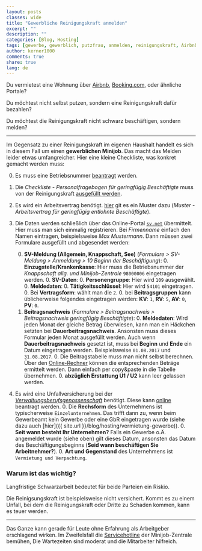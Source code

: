 ```yaml
---
layout: posts
classes: wide
title: "Gewerbliche Reinigungskraft anmelden"
excerpt: ""
description: ""
categories: [Blog, Hosting]
tags: [gewerbe, gewerblich, putzfrau, anmelden, reinigungskraft, Airbnb, Booking.com, minijob, sv.net]
author: kerner1000
comments: true
share: true
lang: de
---
```



Du vermietest eine Wohnung über [Airbnb](https://www.airbnb.com/), [Booking.com](https://www.booking.com), oder ähnliche Portale?

Du möchtest nicht selbst putzen, sondern eine Reinigungskraft dafür bezahlen?

Du möchtest die Reinigungskraft nicht schwarz beschäftigen, sondern melden?

---

Im Gegensatz zu einer Reinigungskraft im eigenen Haushalt handelt es sich in diesem Fall um einen **gewerblichen Minijob**. Das macht das Melden leider etwas umfangreicher. Hier eine kleine Checkliste, was konkret gemacht werden muss:

0. Es muss eine Betriebsnummer [beantragt](https://bno.arbeitsagentur.de/bns/#/) werden.

0. Die *Checkliste - Personalfragebogen für geringfügig Beschäftigte* muss von der  Reinigungskraft [ausgefüllt werden](https://www.minijob-zentrale.de/SharedDocs/Downloads/DE/Formulare/gewerblich/01_Checkliste_BDA_Personalfragebogen.html).

0. Es wird ein Arbeitsvertrag benötigt. [hier]((https://www.minijob-zentrale.de/SharedDocs/Downloads/DE/Formulare/gewerblich/11_Arbeitsvertrag.html?nn=586700%3f)) git es ein Muster dazu (*Muster - Arbeitsvertrag für geringfügig entlohnte Beschäftigte*).

0. Die Daten werden schließlich über das Online-Portal [`sv.net`](https://standard.gkvnet-ag.de/svnet/) übermittelt.
Hier muss man sich einmalig registrieren. Bei *Firmenname* einfach den Namen eintragen, beispielsweise *Max Mustermann*.
Dann müssen zwei Formulare ausgefüllt und abgesendet werden:

    0. **SV-Meldung (Allgemein, Knappschaft, See)** (*Formulare > SV-Meldung > Anmeldung > 10 Beginn der Beschäftigung*):
        0. **Einzugstelle/Krankenkasse**: Hier muss die Betriebsnummer der *Knappschaft allg. und Minijob-Zentrale* `98000006` eingetragen werden.
        0. **SV-Daten**:
            0. **Personengruppe**: Hier wird `109` ausgewählt.
        0. **Meldedaten**:
            0. **Tätigkeitsschlüssel**: Hier wird `54101` eingetragen.
            0. Bei **Vertragsform**: wählt man die `2`.
        0. bei **Beitragsgruppen** kann üblicherweise folgendes eingetragen werden:
        **KV**: `1`, **RV**: `5`, **AV**: `0`, **PV**: `0`.
    0. **Beitragsnachweis** (*Formulare > Beitragsnachweis > Beitragsnachweis geringfügig Beschäftigte*):
        0. **Meldedaten**: Wird jeden Monat der gleiche Betrag überwiesen, kann man ein Häckchen setzten bei **Dauerbeitragsnachweis**. Ansonsten muss dieses Formular jeden Monat ausgefüllt werden.
        Auch wenn **Dauerbeitragsnachweis** gesetzt ist, muss bei **Beginn** und **Ende** ein Datum eingetragen werden. Beispielsweise `01.08.2017` und `31.08.2017`.
        0. Die Beitragstabelle muss man nicht selbst berechnen. Über den [Online-Rechner](https://www.minijob-zentrale.de/DE/05_multifunktionsleiste/03_service/05_tools_rechner/02_Minijob_Rechner/2017/node.html) können die entsprechenden Beträge ermittelt werden. Dann einfach per copy&paste in die Tabelle übernehmen.
        0. **abzüglich Erstattung U1 / U2** kann leer gelassen werden. 
        

0. Es wird eine Unfallversicherung bei der [*Verwaltungsberufsgenossenschaft*](http://www.vbg.de) benötigt. Diese kann [online](https://www.vbg.de/SharedDocs/LIPFormulare/Unternehmen_anmelden/mub252in_node.html) beantragt werden.
    0. Die **Rechsform** des Unternehmens ist typischerweise `Einzelunternehmen`. Das trifft dann zu, wenn beim Gewerbeamt kein Gewerbe oder eine GbR eingetragen wurde (siehe dazu auch [hier]({{ site.url }}/blog/hosting/vermietung-gewerbe)).
    0. **Seit wann besteht Ihr Unternehmen?** Falls ein Gewerbe o.Ä. angemeldet wurde (siehe oben) gilt dieses Datum, ansonsten das Datum des Beschäftigungsbeginns (**Seid wann beschäftigen Sie Arbeitnehmer?**).
    0. **Art und Gegenstand** des Unternehmens ist `Vermietung und Verpachtung`.

### Warum ist das wichtig?

Langfristige Schwarzarbeit bedeutet für beide Parteien ein Riskio.

Die Reinigsungskraft ist beispielsweise nicht versichert. Kommt es zu einem Unfall, bei dem die Reinigungskraft oder Dritte zu Schaden kommen, kann es teuer werden.

---

Das Ganze kann gerade für Leute ohne Erfahrung als Arbeitgeber erschlagend wirken. Im Zweifelsfall die [Servicehotline](https://www.minijob-zentrale.de/DE/05_multifunktionsleiste/02_kontakt/node.html) der Minijob-Zentrale bemühen, Die Wartezeiten sind moderat und die Mitarbeiter hilfreich.
    